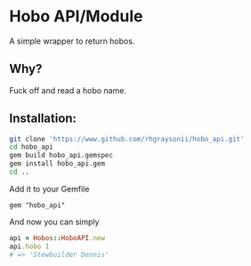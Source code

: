 # Hobo API/Module

A simple wrapper to return hobos.

## Why?

Fuck off and read a hobo name.

## Installation:

```BASH
git clone 'https://www.github.com/rhgraysonii/hobo_api.git'
cd hobo_api
gem build hobo_api.gemspec
gem install hobo_api.gem
cd ..
```

Add it to your Gemfile

`gem "hobo_api"`

And now you can simply

```RUBY
api = Hobos::HoboAPI.new
api.hobo 1
# => 'Stewbuilder Dennis'
```
